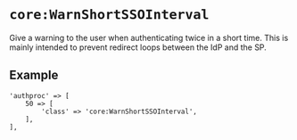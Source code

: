 `core:WarnShortSSOInterval`
===========================

Give a warning to the user when authenticating twice in a short time.
This is mainly intended to prevent redirect loops between the IdP and the SP.


Example
-------

    'authproc' => [
        50 => [
            'class' => 'core:WarnShortSSOInterval',
        ],
    ],

